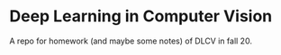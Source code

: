 # Deep Learning in Computer Vision 

A repo for homework (and maybe some notes) of DLCV in fall 20.
